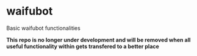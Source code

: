 # waifubot
Basic waifubot functionalities

**This repo is no longer under development and will be removed when all useful functionality within gets transfered to a better place**
